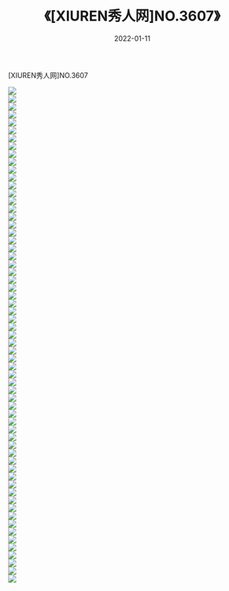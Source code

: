 ﻿---
layout: post
title:  《[XIUREN秀人网]NO.3607》
date:   2022-01-11
img: http://pic.660000.xyz/1:/秀人网/秀人网第04部分/[XIUREN秀人网]NO.3607/000.jpg
categories: [美女, 清纯, 唯美]
---

[XIUREN秀人网]NO.3607

 ![](http://pic.660000.xyz/1:/秀人网/秀人网第04部分/[XIUREN秀人网]NO.3607/001.jpg) <br>![](http://pic.660000.xyz/1:/秀人网/秀人网第04部分/[XIUREN秀人网]NO.3607/002.jpg) <br>![](http://pic.660000.xyz/1:/秀人网/秀人网第04部分/[XIUREN秀人网]NO.3607/003.jpg) <br>![](http://pic.660000.xyz/1:/秀人网/秀人网第04部分/[XIUREN秀人网]NO.3607/004.jpg) <br>![](http://pic.660000.xyz/1:/秀人网/秀人网第04部分/[XIUREN秀人网]NO.3607/005.jpg) <br>![](http://pic.660000.xyz/1:/秀人网/秀人网第04部分/[XIUREN秀人网]NO.3607/006.jpg) <br>![](http://pic.660000.xyz/1:/秀人网/秀人网第04部分/[XIUREN秀人网]NO.3607/007.jpg) <br>![](http://pic.660000.xyz/1:/秀人网/秀人网第04部分/[XIUREN秀人网]NO.3607/008.jpg) <br>![](http://pic.660000.xyz/1:/秀人网/秀人网第04部分/[XIUREN秀人网]NO.3607/009.jpg) <br>![](http://pic.660000.xyz/1:/秀人网/秀人网第04部分/[XIUREN秀人网]NO.3607/010.jpg) <br>![](http://pic.660000.xyz/1:/秀人网/秀人网第04部分/[XIUREN秀人网]NO.3607/011.jpg) <br>![](http://pic.660000.xyz/1:/秀人网/秀人网第04部分/[XIUREN秀人网]NO.3607/012.jpg) <br>![](http://pic.660000.xyz/1:/秀人网/秀人网第04部分/[XIUREN秀人网]NO.3607/013.jpg) <br>![](http://pic.660000.xyz/1:/秀人网/秀人网第04部分/[XIUREN秀人网]NO.3607/014.jpg) <br>![](http://pic.660000.xyz/1:/秀人网/秀人网第04部分/[XIUREN秀人网]NO.3607/015.jpg) <br>![](http://pic.660000.xyz/1:/秀人网/秀人网第04部分/[XIUREN秀人网]NO.3607/016.jpg) <br>![](http://pic.660000.xyz/1:/秀人网/秀人网第04部分/[XIUREN秀人网]NO.3607/017.jpg) <br>![](http://pic.660000.xyz/1:/秀人网/秀人网第04部分/[XIUREN秀人网]NO.3607/018.jpg) <br>![](http://pic.660000.xyz/1:/秀人网/秀人网第04部分/[XIUREN秀人网]NO.3607/019.jpg) <br>![](http://pic.660000.xyz/1:/秀人网/秀人网第04部分/[XIUREN秀人网]NO.3607/020.jpg) <br>![](http://pic.660000.xyz/1:/秀人网/秀人网第04部分/[XIUREN秀人网]NO.3607/021.jpg) <br>![](http://pic.660000.xyz/1:/秀人网/秀人网第04部分/[XIUREN秀人网]NO.3607/022.jpg) <br>![](http://pic.660000.xyz/1:/秀人网/秀人网第04部分/[XIUREN秀人网]NO.3607/023.jpg) <br>![](http://pic.660000.xyz/1:/秀人网/秀人网第04部分/[XIUREN秀人网]NO.3607/024.jpg) <br>![](http://pic.660000.xyz/1:/秀人网/秀人网第04部分/[XIUREN秀人网]NO.3607/025.jpg) <br>![](http://pic.660000.xyz/1:/秀人网/秀人网第04部分/[XIUREN秀人网]NO.3607/026.jpg) <br>![](http://pic.660000.xyz/1:/秀人网/秀人网第04部分/[XIUREN秀人网]NO.3607/027.jpg) <br>![](http://pic.660000.xyz/1:/秀人网/秀人网第04部分/[XIUREN秀人网]NO.3607/028.jpg) <br>![](http://pic.660000.xyz/1:/秀人网/秀人网第04部分/[XIUREN秀人网]NO.3607/029.jpg) <br>![](http://pic.660000.xyz/1:/秀人网/秀人网第04部分/[XIUREN秀人网]NO.3607/030.jpg) <br>![](http://pic.660000.xyz/1:/秀人网/秀人网第04部分/[XIUREN秀人网]NO.3607/031.jpg) <br>![](http://pic.660000.xyz/1:/秀人网/秀人网第04部分/[XIUREN秀人网]NO.3607/032.jpg) <br>![](http://pic.660000.xyz/1:/秀人网/秀人网第04部分/[XIUREN秀人网]NO.3607/033.jpg) <br>![](http://pic.660000.xyz/1:/秀人网/秀人网第04部分/[XIUREN秀人网]NO.3607/034.jpg) <br>![](http://pic.660000.xyz/1:/秀人网/秀人网第04部分/[XIUREN秀人网]NO.3607/035.jpg) <br>![](http://pic.660000.xyz/1:/秀人网/秀人网第04部分/[XIUREN秀人网]NO.3607/036.jpg) <br>![](http://pic.660000.xyz/1:/秀人网/秀人网第04部分/[XIUREN秀人网]NO.3607/037.jpg) <br>![](http://pic.660000.xyz/1:/秀人网/秀人网第04部分/[XIUREN秀人网]NO.3607/038.jpg) <br>![](http://pic.660000.xyz/1:/秀人网/秀人网第04部分/[XIUREN秀人网]NO.3607/039.jpg) <br>![](http://pic.660000.xyz/1:/秀人网/秀人网第04部分/[XIUREN秀人网]NO.3607/040.jpg) <br>![](http://pic.660000.xyz/1:/秀人网/秀人网第04部分/[XIUREN秀人网]NO.3607/041.jpg) <br>![](http://pic.660000.xyz/1:/秀人网/秀人网第04部分/[XIUREN秀人网]NO.3607/042.jpg) <br>![](http://pic.660000.xyz/1:/秀人网/秀人网第04部分/[XIUREN秀人网]NO.3607/043.jpg) <br>![](http://pic.660000.xyz/1:/秀人网/秀人网第04部分/[XIUREN秀人网]NO.3607/044.jpg) <br>![](http://pic.660000.xyz/1:/秀人网/秀人网第04部分/[XIUREN秀人网]NO.3607/045.jpg) <br>![](http://pic.660000.xyz/1:/秀人网/秀人网第04部分/[XIUREN秀人网]NO.3607/046.jpg) <br>![](http://pic.660000.xyz/1:/秀人网/秀人网第04部分/[XIUREN秀人网]NO.3607/047.jpg) <br>![](http://pic.660000.xyz/1:/秀人网/秀人网第04部分/[XIUREN秀人网]NO.3607/048.jpg) <br>![](http://pic.660000.xyz/1:/秀人网/秀人网第04部分/[XIUREN秀人网]NO.3607/049.jpg) <br>![](http://pic.660000.xyz/1:/秀人网/秀人网第04部分/[XIUREN秀人网]NO.3607/050.jpg) <br>![](http://pic.660000.xyz/1:/秀人网/秀人网第04部分/[XIUREN秀人网]NO.3607/051.jpg) <br>![](http://pic.660000.xyz/1:/秀人网/秀人网第04部分/[XIUREN秀人网]NO.3607/052.jpg) <br>![](http://pic.660000.xyz/1:/秀人网/秀人网第04部分/[XIUREN秀人网]NO.3607/053.jpg) <br>![](http://pic.660000.xyz/1:/秀人网/秀人网第04部分/[XIUREN秀人网]NO.3607/054.jpg) <br>![](http://pic.660000.xyz/1:/秀人网/秀人网第04部分/[XIUREN秀人网]NO.3607/055.jpg) <br>![](http://pic.660000.xyz/1:/秀人网/秀人网第04部分/[XIUREN秀人网]NO.3607/056.jpg) <br>![](http://pic.660000.xyz/1:/秀人网/秀人网第04部分/[XIUREN秀人网]NO.3607/057.jpg) <br>![](http://pic.660000.xyz/1:/秀人网/秀人网第04部分/[XIUREN秀人网]NO.3607/058.jpg) <br>![](http://pic.660000.xyz/1:/秀人网/秀人网第04部分/[XIUREN秀人网]NO.3607/059.jpg) <br>![](http://pic.660000.xyz/1:/秀人网/秀人网第04部分/[XIUREN秀人网]NO.3607/060.jpg) <br>![](http://pic.660000.xyz/1:/秀人网/秀人网第04部分/[XIUREN秀人网]NO.3607/061.jpg) <br>![](http://pic.660000.xyz/1:/秀人网/秀人网第04部分/[XIUREN秀人网]NO.3607/062.jpg) <br>![](http://pic.660000.xyz/1:/秀人网/秀人网第04部分/[XIUREN秀人网]NO.3607/063.jpg) <br>